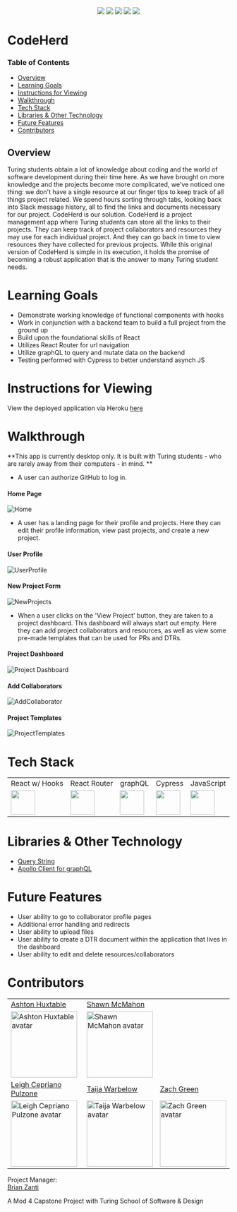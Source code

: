 <div align="center">
  <a href=https://github.com/Turing-Project-Manager/CodeHerdAPI/graphs/contributors><img src="https://img.shields.io/github/contributors/Turing-Project-Manager/CodeHerd.svg?style=for-the-badge" /></a>
  <a href=https://github.com/Turing-Project-Manager/CodeHerdAPI/network/members><img src="https://img.shields.io/github/forks/Turing-Project-Manager/CodeHerd.svg?style=for-the-badge" /></a>
  <a href=https://github.com/Turing-Project-Manager/CodeHerdAPI/stargazers><img src="https://img.shields.io/github/stars/Turing-Project-Manager/CodeHerd.svg?style=for-the-badge" /></a>
  <a href=https://github.com/Turing-Project-Manager/CodeHerdAPI/issues><img src="https://img.shields.io/github/issues/Turing-Project-Manager/CodeHerd.svg?style=for-the-badge" /></a>
  <img src=https://circleci.com/gh/Turing-Project-Manager/CodeHerd.svg?style=svg />
</div>


# CodeHerd

### Table of Contents
- [Overview](#overview)
- [Learning Goals](#learning-goals)
- [Instructions for Viewing](#instructions-for-viewing)
- [Walkthrough](#walkthrough)
- [Tech Stack](#tech-stack)
- [Libraries & Other Technology](#libraries-&-other-technology)
- [Future Features](#future-features)
- [Contributors](#contributors)


## Overview

Turing students obtain a lot of knowledge about coding and the world of software development during their time here. As we have brought on more knowledge and the projects become more complicated, we've noticed one thing: we don't have a single resource at our finger tips to keep track of all things project related. We spend hours sorting through tabs, looking back into Slack message history, all to find the links and documents necessary for our project. CodeHerd is our solution. CodeHerd is a project management app where Turing students can store all the links to their projects. They can keep track of project collaborators and resources they may use for each individual project. And they can go back in time to view resources they have collected for previous projects. While this original version of CodeHerd is simple in its execution, it holds the promise of becoming a robust application that is the answer to many Turing student needs. 

# Learning Goals
  * Demonstrate working knowledge of functional components with hooks
  * Work in conjunction with a backend team to build a full project from the ground up
  * Build upon the foundational skills of React  
  * Utilizes React Router for url navigation
  * Utilize graphQL to query and mutate data on the backend
  * Testing performed with Cypress to better understand asynch JS
  
# Instructions for Viewing

 View the deployed application via Heroku [here](https://codeherd.herokuapp.com/)
  


# Walkthrough
   **This app is currently desktop only. It is built with Turing students - who are rarely away from their computers - in mind. **
  
- A user can authorize GitHub to log in.
 
 #### Home Page

![Home](https://user-images.githubusercontent.com/78318468/132722476-28cabd93-a4ca-4e2d-9c76-7130b7d30cc5.gif)


 
- A user has a landing page for their profile and projects. Here they can edit their profile information, view past projects, and create a new project.
 #### User Profile
  

![UserProfile](https://user-images.githubusercontent.com/78318468/132723581-27de1db2-8cc2-4704-a137-42299e5cbebd.gif)
 
 
 #### New Project Form 
 
 
![NewProjects](https://user-images.githubusercontent.com/78318468/132724507-7478f2db-5bc0-424d-9250-bf9339f25218.gif)


  
- When a user clicks on the 'View Project' button, they are taken to a project dashboard. This dashboard will always start out empty. Here they can add project collaborators and resources, as well as view some pre-made templates that can be used for PRs and DTRs.

 #### Project Dashboard
 
 
 ![Project Dashboard](https://user-images.githubusercontent.com/78318468/132725971-3067c8b8-b135-4351-8867-f6470f395325.gif)

 
 
 #### Add Collaborators
  
 
![AddCollaborator](https://user-images.githubusercontent.com/78318468/132726010-5b176f39-11c0-4576-aaa0-f7352ee9fff3.gif)

 
 
 
 #### Project Templates

 
 ![ProjectTemplates](https://user-images.githubusercontent.com/78318468/132726074-25131f67-e7e2-4ad3-aa01-e3372fae9ca0.gif)

 
  
# Tech Stack
<table>
  <tr>
    <td>React w/ Hooks</td>
    <td>React Router</td>
    <td>graphQL</td>
    <td>Cypress</td>
    <td>JavaScript</td>
  </tr>
  <tr>
    <td><img width="55" src="https://raw.githubusercontent.com/gilbarbara/logos/master/logos/react.svg"/></td>
    <td><img width="55" src="https://raw.githubusercontent.com/gilbarbara/logos/master/logos/react-router.svg"/></td>
    <td><img width="55" src="https://raw.githubusercontent.com/gilbarbara/logos/master/logos/graphql.svg"/></td>
    <td><img width="55" src="https://raw.githubusercontent.com/gilbarbara/logos/master/logos/cypress.svg"/></td>
    <td><img width="55" src="https://raw.githubusercontent.com/gilbarbara/logos/master/logos/javascript.svg"/></td>
  </tr>
</table>
  
 # Libraries & Other Technology
  * [Query String](https://github.com/sindresorhus/query-string)
  * [Apollo Client for graphQL](https://www.apollographql.com/docs/)
  
  
# Future Features 
 
  - User ability to go to collaborator profile pages
  - Additional error handling and redirects 
  - User ability to upload files
  - User ability to create a DTR document within the application that lives in the dashboard
  - User ability to edit and delete resources/collaborators
  
# Contributors
 <table>
  <tr>
    <td><a href="https://github.com/ashton-huxtable">Ashton Huxtable</td>
    <td><a href="https://github.com/shawnmcmahon">Shawn McMahon</td>
  </tr>
  <tr>
    <td><img width="150" height="auto" src="https://avatars.githubusercontent.com/u/78318468?v=4" alt="Ashton Huxtable avatar"/></td>
    <td><img width="150" height="auto" src="https://avatars.githubusercontent.com/u/73731359?v=4" alt="Shawn McMahon avatar"/></td>
  </tr>
  <tr>
    <td><a href="https://github.com/lcpulzone">Leigh Cepriano Pulzone</td>
    <td><a href="https://github.com/twarbelow">Taija Warbelow</td>
    <td><a href="https://github.com/zachjamesgreen">Zach Green</td>
  </tr>
  <tr>
    <td><img width="150" height="auto" src="https://avatars.githubusercontent.com/u/73005101?v=4" alt="Leigh Cepriano Pulzone avatar"/></td>
    <td><img width="150" height="auto" src="https://avatars.githubusercontent.com/u/10294841?v=4" alt="Taija Warbelow avatar"/></td>
    <td><img width="150" height="auto" src="https://avatars.githubusercontent.com/u/7896916?v=4" alt="Zach Green avatar"/></td>
  </tr>
</table>

Project Manager:  
  [Brian Zanti](https://github.com/BrianZanti)
  
  
A Mod 4 Capstone Project with Turing School of Software & Design 
  
